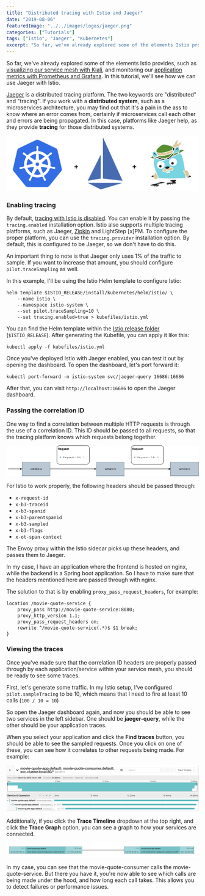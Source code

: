 ```yaml
---
title: "Distributed tracing with Istio and Jaeger"
date: "2019-08-06"
featuredImage: "../../images/logos/jaeger.png"
categories: ["Tutorials"]
tags: ["Istio", "Jaeger", "Kubernetes"]
excerpt: "So far, we've already explored some of the elements Istio provides, such as visualizing our service mesh with Kiali, and monitoring our application metrics with Prometheus and Grafana. In this tutorial, we'll see how we can use Jaeger with Istio."
---
```


So far, we've already explored some of the elements Istio provides, such as [visualizing our service mesh with Kiali](/servicegraph-kiali-istio), and monitoring our [application metrics with Prometheus and Grafana](/collecting-application-metrics-with-istio/). In this tutorial, we'll see how we can use Jaeger with Istio.

[Jaeger](https://www.jaegertracing.io/) is a distributed tracing platform. The two keywords are "distributed" and "tracing". If you work with a **distributed system**, such as a microservices architecture, you may find out that it's a pain in the ass to know where an error comes from, certainly if microservices call each other and errors are being propagated. In this case, platforms like Jaeger help, as they provide **tracing** for those distributed systems.

![Kubernetes + Istio + Jaeger](images/kubernetes-istio-jaeger.png)

### Enabling tracing

By default, [tracing with Istio is disabled](https://istio.io/docs/reference/config/installation-options/#tracing-options). You can enable it by passing the `tracing.enabled` installation option. Istio also supports multiple tracing platforms, such as Jaeger, [Zipkin](https://zipkin.io/) and LightStep \[x\]PM. To configure the proper platform, you can use the `tracing.provider` installation option. By default, this is configured to be Jaeger, so we don't have to do this.

An important thing to note is that Jaeger only uses 1% of the traffic to sample. If you want to increase that amount, you should configure `pilot.traceSampling` as well.

In this example, I'll be using the Istio Helm template to configure Istio:

```
helm template $ISTIO_RELEASE/install/kubernetes/helm/istio/ \
    --name istio \
    --namespace istio-system \
    --set pilot.traceSampling=10 \
    --set tracing.enabled=true > kubefiles/istio.yml
```

You can find the Helm template within the [Istio release folder](https://github.com/istio/istio/releases) (`$ISTIO_RELEASE`). After generating the Kubefile, you can apply it like this:

```
kubectl apply -f kubefiles/istio.yml
```

Once you've deployed Istio with Jaeger enabled, you can test it out by opening the dashboard. To open the dashboard, let's port forward it:

```
kubectl port-forward -n istio-system svc/jaeger-query 16686:16686
```

After that, you can visit `http://localhost:16686` to open the Jaeger dashboard.

### Passing the correlation ID

One way to find a correlation between multiple HTTP requests is through the use of a correlation ID. This ID should be passed to all requests, so that the tracing platform knows which requests belong together.

![Demonstration of the correlation ID](images/jaeger-correlation-id.png)

For Istio to work properly, the following headers should be passed through:

- `x-request-id`
- `x-b3-traceid`
- `x-b3-spanid`
- `x-b3-parentspanid`
- `x-b3-sampled`
- `x-b3-flags`
- `x-ot-span-context`

The Envoy proxy within the Istio sidecar picks up these headers, and passes them to Jaeger.

In my case, I have an application where the frontend is hosted on nginx, while the backend is a Spring boot application. So I have to make sure that the headers mentioned here are passed through with nginx.

The solution to that is by enabling `proxy_pass_request_headers`, for example:

```nginx
location /movie-quote-service {
    proxy_pass http://movie-quote-service:8080;
    proxy_http_version 1.1;
    proxy_pass_request_headers on;
    rewrite ^/movie-quote-service(.*)$ $1 break;
}
```

### Viewing the traces

Once you've made sure that the correlation ID headers are properly passed through by each application/service within your service mesh, you should be ready to see some traces.

First, let's generate some traffic. In my Istio setup, I've configured `pilot.sampleTracing` to be 10, which means that I need to fire at least 10 calls (`100 / 10 = 10`)

So open the Jaeger dashboard again, and now you should be able to see two services in the left sidebar. One should be **jaeger-query**, while the other should be your application traces.

When you select your application and click the **Find traces** button, you should be able to see the sampled requests. Once you click on one of these, you can see how it correlates to other requests being made. For example:

![Jaeger trace timeline](images/jaeger-trace-timeline.png)

Additionally, if you click the **Trace Timeline** dropdown at the top right, and click the **Trace Graph** option, you can see a graph to how your services are connected.

![Jaeger Trace Graph](images/jaeger-trace-graph.png)

In my case, you can see that the movie-quote-consumer calls the movie-quote-service. But there you have it, you're now able to see which calls are being made under the hood, and how long each call takes. This allows you to detect failures or performance issues.
